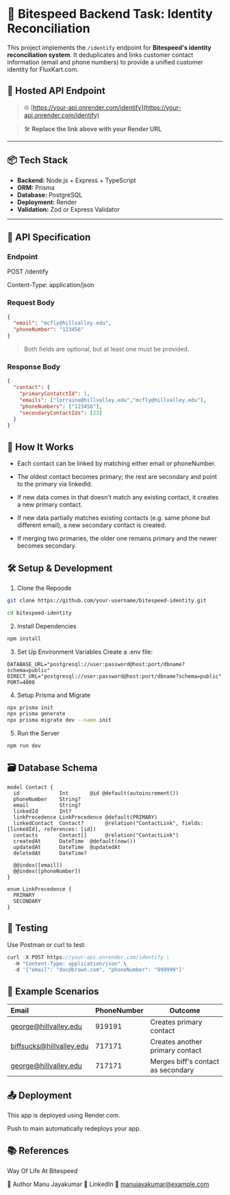 # 🧠 Bitespeed Backend Task: Identity Reconciliation

This project implements the `/identify` endpoint for **Bitespeed's identity reconciliation system**. It deduplicates and links customer contact information (email and phone numbers) to provide a unified customer identity for FluxKart.com.

## 🔗 Hosted API Endpoint

> 🌐 [https://your-api.onrender.com/identify](https://your-api.onrender.com/identify)

> 🛠️ **Replace the link above with your Render URL**

---

## 📦 Tech Stack

- **Backend:** Node.js + Express + TypeScript
- **ORM:** Prisma
- **Database:** PostgreSQL
- **Deployment:** Render
- **Validation:** Zod or Express Validator

---

## 📘 API Specification

### Endpoint

POST /identify 

Content-Type: application/json

### Request Body

```json
{
  "email": "mcfly@hillvalley.edu",
  "phoneNumber": "123456"
}
```

>Both fields are optional, but at least one must be provided.

### Response Body
```json
{
  "contact": {
    "primaryContatctId": 1,
    "emails": ["lorraine@hillvalley.edu","mcfly@hillvalley.edu"],
    "phoneNumbers": ["123456"],
    "secondaryContactIds": [23]
  }
}
```
## 🧠 How It Works

- Each contact can be linked by matching either email or phoneNumber.

- The oldest contact becomes primary; the rest are secondary and point to the primary via linkedId.

- If new data comes in that doesn't match any existing contact, it creates a new primary contact.

- If new data partially matches existing contacts (e.g. same phone but different email), a new secondary contact is created.

- If merging two primaries, the older one remains primary and the newer becomes secondary.

## 🛠️ Setup & Development

1. Clone the Repoode
```Bash
git clone https://github.com/your-username/bitespeed-identity.git

cd bitespeed-identity
```
2. Install Dependencies
```Bash
npm install
```
3. Set Up Environment Variables
Create a .env file:

```env
DATABASE_URL="postgresql://user:password@host:port/dbname?schema=public"
DIRECT_URL="postgresql://user:password@host:port/dbname?schema=public"
PORT=4000
```
4. Setup Prisma and Migrate
```bash
npx prisma init
npx prisma generate
npx prisma migrate dev --name init
```
5. Run the Server
```bash
npm run dev
```
## 🗃️ Database Schema
```prisma
model Contact {
  id             Int       @id @default(autoincrement())
  phoneNumber    String?   
  email          String?   
  linkedId       Int?      
  linkPrecedence LinkPrecedence @default(PRIMARY)
  linkedContact  Contact?       @relation("ContactLink", fields: [linkedId], references: [id])
  contacts       Contact[]      @relation("ContactLink")
  createdAt      DateTime  @default(now())
  updatedAt      DateTime  @updatedAt
  deletedAt      DateTime?

  @@index([email])
  @@index([phoneNumber])
}

enum LinkPrecedence {
  PRIMARY
  SECONDARY
}
```
## 🧪 Testing
Use Postman or curl to test:

```js
curl -X POST https://your-api.onrender.com/identify \
  -H "Content-Type: application/json" \
  -d '{"email": "doc@brown.com", "phoneNumber": "999999"}'
```
## 🧾 Example Scenarios

| Email |	PhoneNumber |	Outcome |
|:------|:------------|---------|
| george@hillvalley.edu	| 919191	| Creates primary contact |
| biffsucks@hillvalley.edu | 717171	| Creates another primary contact |
| george@hillvalley.edu	| 717171	| Merges biff's contact as secondary |

## 📤 Deployment
This app is deployed using Render.com.

Push to main automatically redeploys your app.

## 📚 References
Way Of Life At Bitespeed

🤝 Author
Manu Jayakumar
💼 LinkedIn
📧 manujayakumar@example.com

